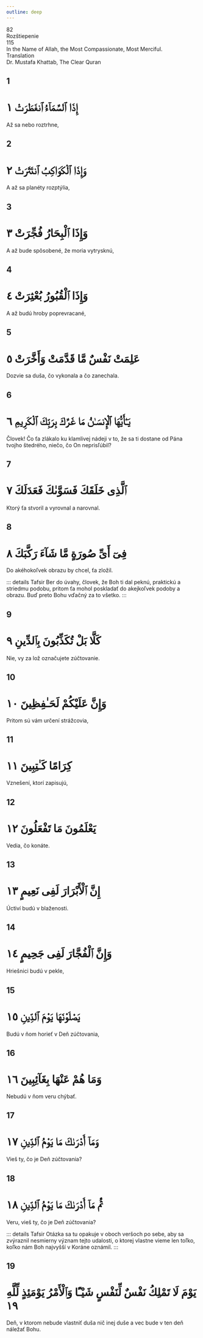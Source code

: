 ```yaml
---
outline: deep
---
```


<!--CHAPTER INTRO-->
<div class="chapter-title-wrapper">
<div class="chapter-title">82</div>
<div class="chapter-title-slovak">Rozštiepenie</div>
<div class="chapter-opening">115</div>
<div class="chapter-opening-slovak">In the Name of Allah, the Most Compassionate, Most Merciful.</div>
</div>

<div class="intro2-wrapper">
<div class="chapter-info-wrapper">
<div class="chapter-info-translation">Translation</div>
<div class="chapter-info-name">Dr. Mustafa Khattab, The Clear Quran</div>
</div>

</div>

## 1

<!-- CHAPTER NUMBERS -->
<Badge type="info" text="82:1" class="badge" />
<div>
<div class="main-verse" >
<!-- ARABIC -->
<h1 class="verse-arabic">إِذَا ٱلسَّمَآءُ ٱنفَطَرَتْ ١</h1>
</div>
<!-- ENGLISH -->
<p>Až sa nebo roztrhne,</p>
</div>

<div class="break"></div>

## 2

<!-- CHAPTER NUMBERS -->
<Badge type="info" text="82:2" class="badge" />
<div>
<div class="main-verse" >
<!-- ARABIC -->
<h1 class="verse-arabic">وَإِذَا ٱلْكَوَاكِبُ ٱنتَثَرَتْ ٢</h1>
</div>
<!-- ENGLISH -->
<p>A až sa planéty rozptýlia,</p>
</div>

<div class="break"></div>

## 3

<!-- CHAPTER NUMBERS -->
<Badge type="info" text="82:3" class="badge" />
<div>
<div class="main-verse" >
<!-- ARABIC -->
<h1 class="verse-arabic">وَإِذَا ٱلْبِحَارُ فُجِّرَتْ ٣</h1>
</div>
<!-- ENGLISH -->
<p>A až bude spôsobené, že moria vytrysknú,</p>
</div>

<div class="break"></div>

## 4

<!-- CHAPTER NUMBERS -->
<Badge type="info" text="82:4" class="badge" />
<div>
<div class="main-verse" >
<!-- ARABIC -->
<h1 class="verse-arabic">وَإِذَا ٱلْقُبُورُ بُعْثِرَتْ ٤</h1>
</div>
<!-- ENGLISH -->
<p>A až budú hroby poprevracané,</p>
</div>

<div class="break"></div>

## 5

<!-- CHAPTER NUMBERS -->
<Badge type="info" text="82:5" class="badge" />
<div>
<div class="main-verse" >
<!-- ARABIC -->
<h1 class="verse-arabic">عَلِمَتْ نَفْسٌ مَّا قَدَّمَتْ وَأَخَّرَتْ ٥</h1>
</div>
<!-- ENGLISH -->
<p>Dozvie sa duša, čo vykonala a čo zanechala.</p>
</div>

<div class="break"></div>

## 6

<!-- CHAPTER NUMBERS -->
<Badge type="info" text="82:6" class="badge" />
<div>
<div class="main-verse" >
<!-- ARABIC -->
<h1 class="verse-arabic">يَـٰٓأَيُّهَا ٱلْإِنسَـٰنُ مَا غَرَّكَ بِرَبِّكَ ٱلْكَرِيمِ ٦</h1>
</div>
<!-- ENGLISH -->
<p>Človek! Čo ťa zlákalo ku klamlivej nádeji v to, že sa ti dostane od Pána tvojho štedrého, niečo, čo On neprisľúbil?</p>
</div>

<div class="break"></div>

## 7

<!-- CHAPTER NUMBERS -->
<Badge type="info" text="82:7" class="badge" />
<div>
<div class="main-verse" >
<!-- ARABIC -->
<h1 class="verse-arabic">ٱلَّذِى خَلَقَكَ فَسَوَّىٰكَ فَعَدَلَكَ ٧</h1>
</div>
<!-- ENGLISH -->
<p>Ktorý ťa stvoril a vyrovnal a narovnal.</p>
</div>
<div class="break"></div>

## 8

<!-- CHAPTER NUMBERS -->
<Badge type="info" text="82:81" class="badge" />
<div>
<div class="main-verse" >
<!-- ARABIC -->
<h1 class="verse-arabic">فِىٓ أَىِّ صُورَةٍ مَّا شَآءَ رَكَّبَكَ ٨</h1>
</div>
<!-- ENGLISH -->
<p>Do akéhokoľvek obrazu by chcel, ťa zložil.</p>
</div>
<!-- TAFSIR -->

::: details Tafsir
Ber do úvahy, človek, že Boh ti dal peknú, praktickú a striedmu podobu, pritom ťa mohol poskladať do akejkoľvek podoby a obrazu. Buď preto Bohu vďačný za to všetko.
:::

<div class="break"></div>

## 9

<!-- CHAPTER NUMBERS -->
<Badge type="info" text="82:9" class="badge" />
<div>
<div class="main-verse" >
<!-- ARABIC -->
<h1 class="verse-arabic">كَلَّا بَلْ تُكَذِّبُونَ بِٱلدِّينِ ٩</h1>
</div>
<!-- ENGLISH -->
<p>Nie, vy za lož označujete zúčtovanie.</p>
</div>

<div class="break"></div>

## 10

<!-- CHAPTER NUMBERS -->
<Badge type="info" text="82:10" class="badge" />
<div>
<div class="main-verse" >
<!-- ARABIC -->
<h1 class="verse-arabic">وَإِنَّ عَلَيْكُمْ لَحَـٰفِظِينَ ١٠</h1>
</div>
<!-- ENGLISH -->
<p>Pritom sú vám určení strážcovia,</p>
</div>

<div class="break"></div>

## 11

<!-- CHAPTER NUMBERS -->
<Badge type="info" text="82:11" class="badge" />
<div>
<div class="main-verse" >
<!-- ARABIC -->
<h1 class="verse-arabic">كِرَامًا كَـٰتِبِينَ ١١</h1>
</div>
<!-- ENGLISH -->
<p>Vznešení, ktorí zapisujú,</p>
</div>

<div class="break"></div>

## 12

<!-- CHAPTER NUMBERS -->
<Badge type="info" text="82:12" class="badge" />
<div>
<div class="main-verse" >
<!-- ARABIC -->
<h1 class="verse-arabic">يَعْلَمُونَ مَا تَفْعَلُونَ ١٢</h1>
</div>
<!-- ENGLISH -->
<p>Vedia, čo konáte.</p>
</div>
<div class="break"></div>

## 13

<!-- CHAPTER NUMBERS -->
<Badge type="info" text="82:13" class="badge" />
<div>
<div class="main-verse" >
<!-- ARABIC -->
<h1 class="verse-arabic">إِنَّ ٱلْأَبْرَارَ لَفِى نَعِيمٍ ١٣</h1>
</div>
<!-- ENGLISH -->
<p>Úctiví budú v blaženosti.</p>
</div>

<div class="break"></div>

## 14

<!-- CHAPTER NUMBERS -->
<Badge type="info" text="82:14" class="badge" />
<div>
<div class="main-verse" >
<!-- ARABIC -->
<h1 class="verse-arabic">وَإِنَّ ٱلْفُجَّارَ لَفِى جَحِيمٍ ١٤</h1>
</div>
<!-- ENGLISH -->
<p>Hriešnici budú v pekle,</p>
</div>
<div class="break"></div>

## 15

<!-- CHAPTER NUMBERS -->
<Badge type="info" text="82:15" class="badge" />
<div>
<div class="main-verse" >
<!-- ARABIC -->
<h1 class="verse-arabic">يَصْلَوْنَهَا يَوْمَ ٱلدِّينِ ١٥</h1>
</div>
<!-- ENGLISH -->
<p>Budú v ňom horieť v Deň zúčtovania,</p>
</div>
<div class="break"></div>

## 16

<!-- CHAPTER NUMBERS -->
<Badge type="info" text="82:16" class="badge" />
<div>
<div class="main-verse" >
<!-- ARABIC -->
<h1 class="verse-arabic">وَمَا هُمْ عَنْهَا بِغَآئِبِينَ ١٦</h1>
</div>
<!-- ENGLISH -->
<p>Nebudú v ňom veru chýbať.</p>
</div>

<div class="break"></div>

## 17

<!-- CHAPTER NUMBERS -->
<Badge type="info" text="82:17" class="badge" />
<div>
<div class="main-verse" >
<!-- ARABIC -->
<h1 class="verse-arabic">وَمَآ أَدْرَىٰكَ مَا يَوْمُ ٱلدِّينِ ١٧</h1>
</div>
<!-- ENGLISH -->
<p>Vieš ty, čo je Deň zúčtovania?</p>
</div>

<div class="break"></div>

## 18

<!-- CHAPTER NUMBERS -->
<Badge type="info" text="82:18" class="badge" />
<div>
<div class="main-verse" >
<!-- ARABIC -->
<h1 class="verse-arabic">ثُمَّ مَآ أَدْرَىٰكَ مَا يَوْمُ ٱلدِّينِ ١٨</h1>
</div>
<!-- ENGLISH -->
<p>Veru, vieš ty, čo je Deň zúčtovania?</p>
</div>
<!-- TAFSIR -->

::: details Tafsir
Otázka sa tu opakuje v oboch veršoch po sebe, aby sa zvýraznil nesmierny význam tejto udalosti, o ktorej vlastne vieme len toľko, koľko nám Boh najvyšší v Koráne oznámil.
:::

<div class="break"></div>

## 19

<!-- CHAPTER NUMBERS -->
<Badge type="info" text="82:19" class="badge" />
<div>
<div class="main-verse" >
<!-- ARABIC -->
<h1 class="verse-arabic">يَوْمَ لَا تَمْلِكُ نَفْسٌ لِّنَفْسٍ شَيْـًٔا  وَٱلْأَمْرُ يَوْمَئِذٍ لِّلَّهِ ١٩</h1>
</div>
<!-- ENGLISH -->
<p>Deň, v ktorom nebude vlastniť duša nič inej duše a vec bude v ten deň náležať Bohu.</p>
</div>
